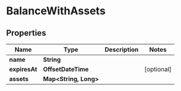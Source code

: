 

# BalanceWithAssets


## Properties

| Name | Type | Description | Notes |
|------------ | ------------- | ------------- | -------------|
|**name** | **String** |  |  |
|**expiresAt** | **OffsetDateTime** |  |  [optional] |
|**assets** | **Map&lt;String, Long&gt;** |  |  |



